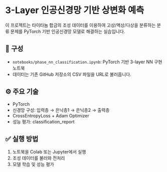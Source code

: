 # 3-Layer 인공신경망 기반 상변화 예측

이 프로젝트는 타이타늄 합금의 조성 데이터를 이용하여 고상/액상/다상을 분류하는 분류 문제를 PyTorch 기반 인공신경망 모델로 해결하는 실습입니다.

## 📁 구성
- `notebooks/phase_nn_classification.ipynb`: PyTorch 기반 3-layer NN 구현 노트북
- 데이터는 기존 GitHub 저장소의 CSV 파일을 URL로 불러옵니다.

## ⚙️ 주요 기술
- PyTorch
- 신경망 구성: 입력층 → 은닉층1 → 은닉층2 → 출력층
- CrossEntropyLoss + Adam Optimizer
- 성능 평가: classification_report

## ✅ 실행 방법
1. 노트북을 Colab 또는 Jupyter에서 실행
2. 조성 데이터를 불러와 전처리
3. 모델 학습 및 성능 평가
